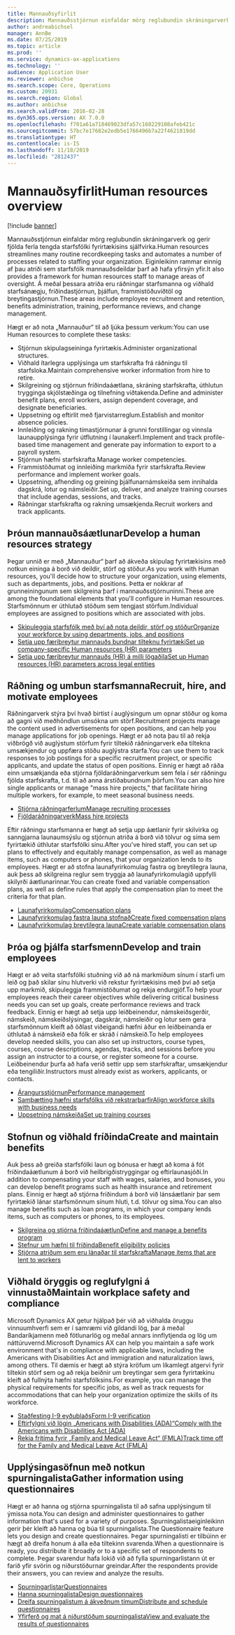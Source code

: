 ```yaml
---
title: Mannauðsyfirlit
description: Mannauðsstjórnun einfaldar mörg reglubundin skráningarverk og gerir fjölda ferla tengda starfsfólki fyrirtækisins sjálfvirka. Eiginleikinn rammar einnig af þau atriði sem starfsfólk mannauðsdeildar þarf að hafa yfirsýn yfir. Á meðal þessara atriða eru ráðningar starfsmanna og viðhald starfsánægju, fríðindastjórnun, þjálfun, frammistöðuviðtöl og breytingastjórnun.
author: andreabichsel
manager: AnnBe
ms.date: 07/25/2019
ms.topic: article
ms.prod: ''
ms.service: dynamics-ax-applications
ms.technology: ''
audience: Application User
ms.reviewer: anbichse
ms.search.scope: Core, Operations
ms.custom: 20931
ms.search.region: Global
ms.author: anbichse
ms.search.validFrom: 2016-02-28
ms.dyn365.ops.version: AX 7.0.0
ms.openlocfilehash: f701a61a718469023dfa57c160229108afeb421c
ms.sourcegitcommit: 57bc7e17682e2edb5e1766496b7a22f4621819dd
ms.translationtype: HT
ms.contentlocale: is-IS
ms.lasthandoff: 11/18/2019
ms.locfileid: "2812437"
---
```

# <a name="human-resources-overview"></a><span data-ttu-id="77e85-105">Mannauðsyfirlit</span><span class="sxs-lookup"><span data-stu-id="77e85-105">Human resources overview</span></span>

[!include [banner](../includes/banner.md)]

<span data-ttu-id="77e85-106">Mannauðsstjórnun einfaldar mörg reglubundin skráningarverk og gerir fjölda ferla tengda starfsfólki fyrirtækisins sjálfvirka.</span><span class="sxs-lookup"><span data-stu-id="77e85-106">Human resources streamlines many routine recordkeeping tasks and automates a number of processes related to staffing your organization.</span></span> <span data-ttu-id="77e85-107">Eiginleikinn rammar einnig af þau atriði sem starfsfólk mannauðsdeildar þarf að hafa yfirsýn yfir.</span><span class="sxs-lookup"><span data-stu-id="77e85-107">It also provides a framework for human resources staff to manage areas of oversight.</span></span> <span data-ttu-id="77e85-108">Á meðal þessara atriða eru ráðningar starfsmanna og viðhald starfsánægju, fríðindastjórnun, þjálfun, frammistöðuviðtöl og breytingastjórnun.</span><span class="sxs-lookup"><span data-stu-id="77e85-108">These areas include employee recruitment and retention, benefits administration, training, performance reviews, and change management.</span></span>

<span data-ttu-id="77e85-109">Hægt er að nota „Mannauður“ til að ljúka þessum verkum:</span><span class="sxs-lookup"><span data-stu-id="77e85-109">You can use Human resources to complete these tasks:</span></span>

+ <span data-ttu-id="77e85-110">Stjórnun skipulagseininga fyrirtækis.</span><span class="sxs-lookup"><span data-stu-id="77e85-110">Administer organizational structures.</span></span>
+ <span data-ttu-id="77e85-111">Viðhald ítarlegra upplýsinga um starfskrafta frá ráðningu til starfsloka.</span><span class="sxs-lookup"><span data-stu-id="77e85-111">Maintain comprehensive worker information from hire to retire.</span></span>
+ <span data-ttu-id="77e85-112">Skilgreining og stjórnun fríðindaáætlana, skráning starfskrafta, úthlutun trygginga skjólstæðinga og tilnefning viðtakenda.</span><span class="sxs-lookup"><span data-stu-id="77e85-112">Define and administer benefit plans, enroll workers, assign dependent coverage, and designate beneficiaries.</span></span>
+ <span data-ttu-id="77e85-113">Uppsetning og eftirlit með fjarvistarreglum.</span><span class="sxs-lookup"><span data-stu-id="77e85-113">Establish and monitor absence policies.</span></span>
+ <span data-ttu-id="77e85-114">Innleiðing og rakning tímastjórnunar á grunni forstillingar og vinnsla launaupplýsinga fyrir útflutning í launakerfi.</span><span class="sxs-lookup"><span data-stu-id="77e85-114">Implement and track profile-based time management and generate pay information to export to a payroll system.</span></span>
+ <span data-ttu-id="77e85-115">Stjórnun hæfni starfskrafta.</span><span class="sxs-lookup"><span data-stu-id="77e85-115">Manage worker competencies.</span></span>
+ <span data-ttu-id="77e85-116">Frammistöðumat og innleiðing markmiða fyrir starfskrafta.</span><span class="sxs-lookup"><span data-stu-id="77e85-116">Review performance and implement worker goals.</span></span>
+ <span data-ttu-id="77e85-117">Uppsetning, afhending og greining þjálfunarnámskeiða sem innihalda dagskrá, lotur og námsleiðir.</span><span class="sxs-lookup"><span data-stu-id="77e85-117">Set up, deliver, and analyze training courses that include agendas, sessions, and tracks.</span></span>
+ <span data-ttu-id="77e85-118">Ráðningar starfskrafta og rakning umsækjenda.</span><span class="sxs-lookup"><span data-stu-id="77e85-118">Recruit workers and track applicants.</span></span>

## <a name="develop-a-human-resources-strategy"></a><span data-ttu-id="77e85-119">Þróun mannauðsáætlunar</span><span class="sxs-lookup"><span data-stu-id="77e85-119">Develop a human resources strategy</span></span>

<span data-ttu-id="77e85-120">Þegar unnið er með „Mannauður“ þarf að ákveða skipulag fyrirtækisins með notkun eininga á borð við deildir, störf og stöður.</span><span class="sxs-lookup"><span data-stu-id="77e85-120">As you work with Human resources, you'll decide how to structure your organization, using elements, such as departments, jobs, and positions.</span></span> <span data-ttu-id="77e85-121">Þetta er nokkrar af grunneiningunum sem skilgreina þarf í mannauðsstjórnuninni.</span><span class="sxs-lookup"><span data-stu-id="77e85-121">These are among the foundational elements that you'll configure in Human resources.</span></span> <span data-ttu-id="77e85-122">Starfsmönnum er úthlutað stöðum sem tengjast störfum.</span><span class="sxs-lookup"><span data-stu-id="77e85-122">Individual employees are assigned to positions which are associated with jobs.</span></span>

- [<span data-ttu-id="77e85-123">Skipuleggja starfsfólk með því að nota deildir, störf og stöður</span><span class="sxs-lookup"><span data-stu-id="77e85-123">Organize your workforce by using departments, jobs, and positions</span></span>](../../../talent/departments-jobs-positions.md)
- [<span data-ttu-id="77e85-124">Setja upp færibreytur mannauðs bundnar tilteknu fyrirtæki</span><span class="sxs-lookup"><span data-stu-id="77e85-124">Set up company-specific Human resources (HR) parameters</span></span>](../../../talent/set-up-company-specific-hr-parameters.md)
- [<span data-ttu-id="77e85-125">Setja upp færibreytur mannauðs (HR) á milli lögaðila</span><span class="sxs-lookup"><span data-stu-id="77e85-125">Set up Human resources (HR) parameters across legal entities</span></span>](../../../talent/set-up-hr-parameters-across-legal-entities.md)

## <a name="recruit-hire-and-motivate-employees"></a><span data-ttu-id="77e85-126">Ráðning og umbun starfsmanna</span><span class="sxs-lookup"><span data-stu-id="77e85-126">Recruit, hire, and motivate employees</span></span>

<span data-ttu-id="77e85-127">Ráðningarverk stýra því hvað birtist í auglýsingum um opnar stöður og koma að gagni við meðhöndlun umsókna um störf.</span><span class="sxs-lookup"><span data-stu-id="77e85-127">Recruitment projects manage the content used in advertisements for open positions, and can help you manage applications for job openings.</span></span> <span data-ttu-id="77e85-128">Hægt er að nota þau til að rekja viðbrögð við auglýstum störfum fyrir tiltekið ráðningarverk eða tiltekna umsækjendur og uppfæra stöðu auglýstra starfa.</span><span class="sxs-lookup"><span data-stu-id="77e85-128">You can use them to track responses to job postings for a specific recruitment project, or specific applicants, and update the status of open positions.</span></span> <span data-ttu-id="77e85-129">Einnig er hægt að ráða einn umsækjanda eða stjórna fjöldaráðningarverkum sem fela í sér ráðningu fjölda starfskrafta, t.d. til að anna árstíðabundnum þörfum.</span><span class="sxs-lookup"><span data-stu-id="77e85-129">You can also hire single applicants or manage "mass hire projects," that facilitate hiring multiple workers, for example, to meet seasonal business needs.</span></span>

- [<span data-ttu-id="77e85-130">Stjórna ráðningarferlum</span><span class="sxs-lookup"><span data-stu-id="77e85-130">Manage recruiting processes</span></span>](manage-recruiting-process.md)
- [<span data-ttu-id="77e85-131">Fjöldaráðningarverk</span><span class="sxs-lookup"><span data-stu-id="77e85-131">Mass hire projects</span></span>](mass-hire-projects.md) 

<span data-ttu-id="77e85-132">Eftir ráðningu starfsmanna er hægt að setja upp áætlanir fyrir skilvirka og sanngjarna launaumsýslu og stjórnun atriða á borð við tölvur og síma sem fyrirtækið úthlutar starfsfólki sínu.</span><span class="sxs-lookup"><span data-stu-id="77e85-132">After you've hired staff, you can set up plans to effectively and equitably manage compensation, as well as manage items, such as computers or phones, that your organization lends to its employees.</span></span> <span data-ttu-id="77e85-133">Hægt er að stofna launafyrirkomulag fastra og breytilegra launa, auk þess að skilgreina reglur sem tryggja að launafyrirkomulagið uppfylli skilyrði áætlunarinnar.</span><span class="sxs-lookup"><span data-stu-id="77e85-133">You can create fixed and variable compensation plans, as well as define rules that apply the compensation plan to meet the criteria for that plan.</span></span>

- [<span data-ttu-id="77e85-134">Launafyrirkomulag</span><span class="sxs-lookup"><span data-stu-id="77e85-134">Compensation plans</span></span>](../../../talent/compensation-plans.md)
- [<span data-ttu-id="77e85-135">Launafyrirkomulag fastra launa stofnað</span><span class="sxs-lookup"><span data-stu-id="77e85-135">Create fixed compensation plans</span></span>](../../../talent/create-fixed-compensation-plans.md)
- [<span data-ttu-id="77e85-136">Launafyrirkomulag breytilegra launa</span><span class="sxs-lookup"><span data-stu-id="77e85-136">Create variable compensation plans</span></span>](../../../talent/create-variable-compensation-plans.md)

## <a name="develop-and-train-employees"></a><span data-ttu-id="77e85-137">Þróa og þjálfa starfsmenn</span><span class="sxs-lookup"><span data-stu-id="77e85-137">Develop and train employees</span></span>

<span data-ttu-id="77e85-138">Hægt er að veita starfsfólki stuðning við að ná markmiðum sínum í starfi um leið og það skilar sínu hlutverki við rekstur fyrirtækisins með því að setja upp markmið, skipuleggja frammistöðumat og rekja endurgjöf.</span><span class="sxs-lookup"><span data-stu-id="77e85-138">To help your employees reach their career objectives while delivering critical business needs you can set up goals, create performance reviews and track feedback.</span></span> <span data-ttu-id="77e85-139">Einnig er hægt að setja upp leiðbeinendur, námskeiðsgerðir, námskeið, námskeiðslýsingar, dagskrár, námsleiðir og lotur sem gera starfsmönnum kleift að öðlast viðeigandi hæfni áður en leiðbeinanda er úthlutað á námskeið eða fólk er skráð í námskeið.</span><span class="sxs-lookup"><span data-stu-id="77e85-139">To help employees develop needed skills, you can also set up instructors, course types, courses, course descriptions, agendas, tracks, and sessions before you assign an instructor to a course, or register someone for a course.</span></span> <span data-ttu-id="77e85-140">Leiðbeinendur þurfa að hafa verið settir upp sem starfskraftar, umsækjendur eða tengiliðir.</span><span class="sxs-lookup"><span data-stu-id="77e85-140">Instructors must already exist as workers, applicants, or contacts.</span></span>

- [<span data-ttu-id="77e85-141">Árangursstjórnun</span><span class="sxs-lookup"><span data-stu-id="77e85-141">Performance management</span></span>](../../../talent/performance-management-overview.md)
- [<span data-ttu-id="77e85-142">Samþætting hæfni starfsfólks við rekstrarþarfir</span><span class="sxs-lookup"><span data-stu-id="77e85-142">Align workforce skills with business needs</span></span>](../../../talent/skills.md)
- [<span data-ttu-id="77e85-143">Uppsetning námskeiða</span><span class="sxs-lookup"><span data-stu-id="77e85-143">Set up training courses</span></span>](../../../talent/courses.md)

## <a name="create-and-maintain-benefits"></a><span data-ttu-id="77e85-144">Stofnun og viðhald fríðinda</span><span class="sxs-lookup"><span data-stu-id="77e85-144">Create and maintain benefits</span></span>

<span data-ttu-id="77e85-145">Auk þess að greiða starfsfólki laun og bónusa er hægt að koma á fót fríðindaáætlunum á borð við heilbrigðistryggingar og eftirlaunasjóði.</span><span class="sxs-lookup"><span data-stu-id="77e85-145">In addition to compensating your staff with wages, salaries, and bonuses, you can develop benefit programs such as health insurance and retirement plans.</span></span> <span data-ttu-id="77e85-146">Einnig er hægt að stjórna fríðindum á borð við lánsáætlanir þar sem fyrirtækið lánar starfsmönnum sínum hluti, t.d. tölvur og síma.</span><span class="sxs-lookup"><span data-stu-id="77e85-146">You can also manage benefits such as loan programs, in which your company lends items, such as computers or phones, to its employees.</span></span>

- [<span data-ttu-id="77e85-147">Skilgreina og stjórna fríðindaáætlun</span><span class="sxs-lookup"><span data-stu-id="77e85-147">Define and manage a benefits program</span></span>](../../../talent/manage-benefit-program.md)
- [<span data-ttu-id="77e85-148">Stefnur um hæfni til fríðinda</span><span class="sxs-lookup"><span data-stu-id="77e85-148">Benefit eligibility policies</span></span>](../../../talent/benefit-eligibility-policies.md)
- [<span data-ttu-id="77e85-149">Stjórna atriðum sem eru lánaðar til starfskrafta</span><span class="sxs-lookup"><span data-stu-id="77e85-149">Manage items that are lent to workers</span></span>](../../../talent/loan-items.md)

## <a name="maintain-workplace-safety-and-compliance"></a><span data-ttu-id="77e85-150">Viðhald öryggis og reglufylgni á vinnustað</span><span class="sxs-lookup"><span data-stu-id="77e85-150">Maintain workplace safety and compliance</span></span>

<span data-ttu-id="77e85-151">Microsoft Dynamics AX getur hjálpað þér við að viðhalda öruggu vinnuumhverfi sem er í samræmi við gildandi lög, þar á meðal Bandaríkjamenn með fötlunarlög og meðal annars innflytjenda og lög um náttúruvernd.</span><span class="sxs-lookup"><span data-stu-id="77e85-151">Microsoft Dynamics AX can help you maintain a safe work environment that's in compliance with applicable laws, including the Americans with Disabilities Act and immigration and naturalization laws, among others.</span></span> <span data-ttu-id="77e85-152">Til dæmis er hægt að stýra kröfum um líkamlegt atgervi fyrir tiltekin störf sem og að rekja beiðnir um breytingar sem gera fyrirtækinu kleift að fullnýta hæfni starfsfólksins.</span><span class="sxs-lookup"><span data-stu-id="77e85-152">For example, you can manage the physical requirements for specific jobs, as well as track requests for accommodations that can help your organization optimize the skills of its workforce.</span></span>

- [<span data-ttu-id="77e85-153">Staðfesting I-9 eyðublaðs</span><span class="sxs-lookup"><span data-stu-id="77e85-153">Form I-9 verification</span></span>](localizations/noam-usa-form-i-9-verification.md)
- [<span data-ttu-id="77e85-154">Eftirfylgni við lögin „Americans with Disabilities (ADA)“</span><span class="sxs-lookup"><span data-stu-id="77e85-154">Comply with the Americans with Disabilities Act (ADA)</span></span>](localizations/noam-usa-comply-ada.md)
- [<span data-ttu-id="77e85-155">Rekja frítíma fyrir „Family and Medical Leave Act“ (FMLA)</span><span class="sxs-lookup"><span data-stu-id="77e85-155">Track time off for the Family and Medical Leave Act (FMLA)</span></span>](localizations/noam-usa-track-time-for-fmla.md)

## <a name="gather-information-using-questionnaires"></a><span data-ttu-id="77e85-156">Upplýsingasöfnun með notkun spurningalista</span><span class="sxs-lookup"><span data-stu-id="77e85-156">Gather information using questionnaires</span></span>

<span data-ttu-id="77e85-157">Hægt er að hanna og stjórna spurningalista til að safna upplýsingum til ýmissa nota.</span><span class="sxs-lookup"><span data-stu-id="77e85-157">You can design and administer questionnaires to gather information that's used for a variety of purposes.</span></span> <span data-ttu-id="77e85-158">Spurningalistaeiginleikinn gerir þér kleift að hanna og búa til spurningalista.</span><span class="sxs-lookup"><span data-stu-id="77e85-158">The Questionnaire feature lets you design and create questionnaires.</span></span> <span data-ttu-id="77e85-159">Þegar spurningalisti er tilbúinn er hægt að dreifa honum á alla eða tiltekinn svarenda.</span><span class="sxs-lookup"><span data-stu-id="77e85-159">When a questionnaire is ready, you distribute it broadly or to a specific set of respondents to complete.</span></span> <span data-ttu-id="77e85-160">Þegar svarendur hafa lokið við að fylla spurningarlistann út er farið yfir svörin og niðurstöðurnar greindar.</span><span class="sxs-lookup"><span data-stu-id="77e85-160">After the respondents provide their answers, you can review and analyze the results.</span></span>

- [<span data-ttu-id="77e85-161">Spurningarlistar</span><span class="sxs-lookup"><span data-stu-id="77e85-161">Questionnaires</span></span>](../../../talent/questionnaires.md)
- [<span data-ttu-id="77e85-162">Hanna spurningalista</span><span class="sxs-lookup"><span data-stu-id="77e85-162">Design questionnaires</span></span>](../../../talent/design-questionnaires.md)
- [<span data-ttu-id="77e85-163">Dreifa spurningalistum á ákveðnum tímum</span><span class="sxs-lookup"><span data-stu-id="77e85-163">Distribute and schedule questionnaires</span></span>](../../../talent/distribute-questionnaires.md)
- [<span data-ttu-id="77e85-164">Yfirferð og mat á niðurstöðum spurningalista</span><span class="sxs-lookup"><span data-stu-id="77e85-164">View and evaluate the results of questionnaires</span></span>](../../../talent/evaluate-questionnaire-results.md)
